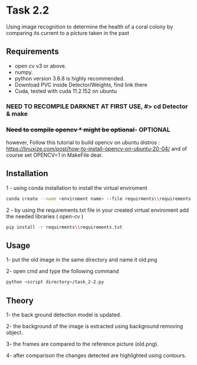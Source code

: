 # Task 2.2

Using image recognition to determine the health of a coral colony by comparing its current to a picture taken in the past

## Requirements

- open cv v3 or above.
- numpy.
- python version 3.6.8 is highly recommended. 
- Download PVC inside Detector/Weights, find link there
- Cuda, tested with cuda 11.2.152 on ubuntu

### NEED TO RECOMPILE DARKNET AT FIRST USE, #> cd Detector & make
### ~~Need to compile opencv * might be optional~~- OPTIONAL
however, Follow this tutorial to build opencv on ubuntu distros : https://linuxize.com/post/how-to-install-opencv-on-ubuntu-20-04/
and of course set OPENCV=1 in MakeFile dear.

## Installation


1 - using conda installation to install the virtual enviroment
```bash
conda create --name <enviroment name> --file requirments\\requirements.yml
```
2 -  by using the requirements.txt file in your created virtual enviroment add the needed libraries ( open-cv ) 

```bash
pip install -r requirments\\requirements.txt
```

## Usage

1- put the old image in the same directory and name it old.png

2- open cmd and type the following command
```bash
python <script directory>/task_2-2.py
```

## Theory

1- the back ground detection model is updated.

2- the background of the image is extracted using background removing object.

3- the frames are compared to the reference picture (old.png).

4- after comparison the changes detected are highlighted using contours.
